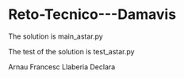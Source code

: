 # Reto-Tecnico---Damavis

The solution is main_astar.py

The test of the solution is test_astar.py

Arnau Francesc Llaberia Declara
